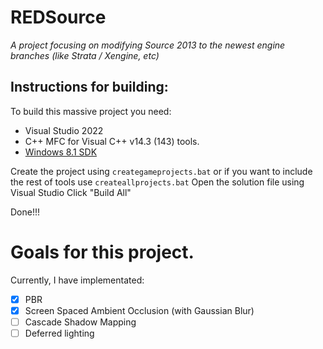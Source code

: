 # REDSource
*A project focusing on modifying Source 2013 to the newest engine branches (like Strata / Xengine, etc)*

## Instructions for building:
To build this massive project you need:
- Visual Studio 2022
- C++ MFC for Visual C++ v14.3 (143) tools.
- [Windows 8.1 SDK](https://developer.microsoft.com/en-us/windows/downloads/sdk-archive/)

Create the project using `creategameprojects.bat` or if you want to include the rest of tools use `createallprojects.bat`
Open the solution file using Visual Studio
Click "Build All"

Done!!!

# Goals for this project.
Currently, I have implementated:
- [x] PBR
- [x] Screen Spaced Ambient Occlusion (with Gaussian Blur)
- [ ] Cascade Shadow Mapping
- [ ] Deferred lighting
